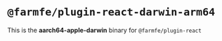 # `@farmfe/plugin-react-darwin-arm64`

This is the **aarch64-apple-darwin** binary for `@farmfe/plugin-react`
